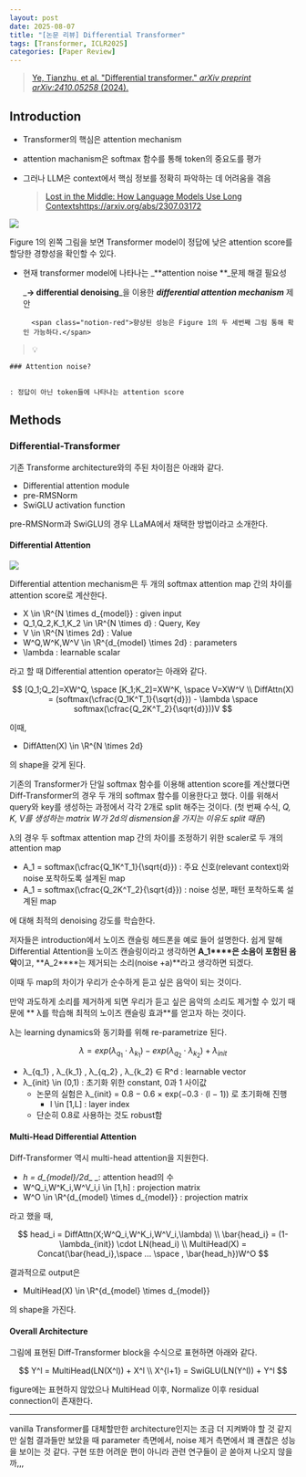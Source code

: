 ```yaml
---
layout: post
date: 2025-08-07
title: "[논문 리뷰] Differential Transformer"
tags: [Transformer, ICLR2025]
categories: [Paper Review]
---
```


> [Ye, Tianzhu, et al. "Differential transformer." ](https://arxiv.org/abs/2410.05258)[_arXiv preprint arXiv:2410.05258_](https://arxiv.org/abs/2410.05258)[ (2024).](https://arxiv.org/abs/2410.05258)



## Introduction

- Transformer의 핵심은 attention mechanism
- attention machanism은 softmax 함수를 통해 token의 중요도를 평가
- 그러나 LLM은 context에서 핵심 정보를 정확히 파악하는 데 어려움을 겪음

	> [Lost in the Middle: How Language Models Use Long Contextshttps://arxiv.org/abs/2307.03172](https://arxiv.org/abs/2307.03172)


![](https://prod-files-secure.s3.us-west-2.amazonaws.com/542b861c-36a8-4051-84e5-8804b6728dba/9083ea56-691a-4752-ae26-47f403431ac8/image.png?X-Amz-Algorithm=AWS4-HMAC-SHA256&X-Amz-Content-Sha256=UNSIGNED-PAYLOAD&X-Amz-Credential=ASIAZI2LB466UJCMDQEP%2F20251010%2Fus-west-2%2Fs3%2Faws4_request&X-Amz-Date=20251010T230057Z&X-Amz-Expires=3600&X-Amz-Security-Token=IQoJb3JpZ2luX2VjEF8aCXVzLXdlc3QtMiJHMEUCIGn%2FlI1ujTTV5iyCp76VAMbG6bUm2V%2BOChjJJ%2FUIxiRBAiEA%2BUG7SQpNU5Q4vNwLgK%2FknFt5dRU7sACYn8%2FYBKWkdgEqiAQI%2BP%2F%2F%2F%2F%2F%2F%2F%2F%2F%2FARAAGgw2Mzc0MjMxODM4MDUiDN1WOK3OEbbJAifqvyrcAwhnjRIlZpj68B0OF62yJpzBv6h5w89OY59sUD1C9UlpHi7Nq4GAgsGGEjxc5c43%2FgMlp1sYnV%2FrCndIlRbMd%2FpbxmA8tefPUpX9Ul9bF2Lge20cP1eRs%2BkJ1oKGhqdf00fcOsK5ldyW%2BccHzSd7CZwCE%2BCtcm0s2KgFTG77Z4lkRrs051ISVB34lcBhEgK1Jnq23uEgtqgCZphUNmLVn8enONL3F11JKLnXE2k8froL7dg8cmQTqpJOoWlT5nuyO8xTDsk8EFJtEvHjXUN%2B7Nd1FaojyfgDWMp7s3oqv9JvfP5dOYkGhDGNsfb9coyX5puFkqIF2iF%2F7dgj3kKaBeKO%2B2XoSm%2BnH95Tr0UmV%2BgsY66zF%2BSznMhOkDGWnoNvAnhMVkllWbzyxwCGgb%2F2cYgpBTiYW8bZwOqrSl8stQj3eay2%2BOZC43PU7gpOZT5HkO9maP8Hv5ne1fQqm6OdULlPWaWF8Ktypv70EigEia%2FgEUSOj5cHcUZ8ytmIadB5UNXCEd47rqwzMh327P45naKccF3wxo7XR8dn1v837jbd3V5uYkWwpWO7jt70T4NoLzR7PXX5Y%2BZUfIhcT98iwmP4t7kUmrpn8enFat2tg11XxztUSeIwkm5GT4p4MOufpscGOqUBquJBdu%2B4nscwlsqP8FZsiQtvFEALfnCrZaGpqrgh5jDASl0V96YV9krmD9INe5oC2yP4BinwjsszFHLJ2K%2FAevPu3jMIJ40zTQFzBXyDc5vi66oaqXr9Y4f25H1BMcjDcgujJ2y3M19AiciJrDNcqdSF9w%2Blp6iTUToqHCRsPXOzBmkBV9jDXmOdsVYQ0YCoJD5woUYHReJ8ZWn3aZ6y5mSDg2dn&X-Amz-Signature=787e75b194e4ed8fd0f74641618f7b9571009575da3518d89f418dd7f0c31a78&X-Amz-SignedHeaders=host&x-amz-checksum-mode=ENABLED&x-id=GetObject)


Figure 1의 왼쪽 그림을 보면 Transformer model이 정답에 낮은 attention score를 할당한 경향성을 확인할 수 있다.

- 현재 transformer model에 나타나는 _**attention noise **_문제 해결 필요성

	_**→ differential denoising**_을 이용한 _**differential attention mechanism**_ 제안


		<span class="notion-red">향상된 성능은 Figure 1의 두 세번째 그림 통해 확인 가능하다.</span>


> 💡 


	### Attention noise?


	: 정답이 아닌 token들에 나타나는 attention score



## Methods



### Differential-Transformer


기존 Transforme architecture와의 주된 차이점은 아래와 같다.

- Differential attention module
- pre-RMSNorm
- SwiGLU activation function

pre-RMSNorm과 SwiGLU의 경우 LLaMA에서 채택한 방법이라고 소개한다.



#### Differential Attention


![](https://prod-files-secure.s3.us-west-2.amazonaws.com/542b861c-36a8-4051-84e5-8804b6728dba/116d70b2-1963-4810-9167-f4c7d8a06e8f/image.png?X-Amz-Algorithm=AWS4-HMAC-SHA256&X-Amz-Content-Sha256=UNSIGNED-PAYLOAD&X-Amz-Credential=ASIAZI2LB466UJCMDQEP%2F20251010%2Fus-west-2%2Fs3%2Faws4_request&X-Amz-Date=20251010T230057Z&X-Amz-Expires=3600&X-Amz-Security-Token=IQoJb3JpZ2luX2VjEF8aCXVzLXdlc3QtMiJHMEUCIGn%2FlI1ujTTV5iyCp76VAMbG6bUm2V%2BOChjJJ%2FUIxiRBAiEA%2BUG7SQpNU5Q4vNwLgK%2FknFt5dRU7sACYn8%2FYBKWkdgEqiAQI%2BP%2F%2F%2F%2F%2F%2F%2F%2F%2F%2FARAAGgw2Mzc0MjMxODM4MDUiDN1WOK3OEbbJAifqvyrcAwhnjRIlZpj68B0OF62yJpzBv6h5w89OY59sUD1C9UlpHi7Nq4GAgsGGEjxc5c43%2FgMlp1sYnV%2FrCndIlRbMd%2FpbxmA8tefPUpX9Ul9bF2Lge20cP1eRs%2BkJ1oKGhqdf00fcOsK5ldyW%2BccHzSd7CZwCE%2BCtcm0s2KgFTG77Z4lkRrs051ISVB34lcBhEgK1Jnq23uEgtqgCZphUNmLVn8enONL3F11JKLnXE2k8froL7dg8cmQTqpJOoWlT5nuyO8xTDsk8EFJtEvHjXUN%2B7Nd1FaojyfgDWMp7s3oqv9JvfP5dOYkGhDGNsfb9coyX5puFkqIF2iF%2F7dgj3kKaBeKO%2B2XoSm%2BnH95Tr0UmV%2BgsY66zF%2BSznMhOkDGWnoNvAnhMVkllWbzyxwCGgb%2F2cYgpBTiYW8bZwOqrSl8stQj3eay2%2BOZC43PU7gpOZT5HkO9maP8Hv5ne1fQqm6OdULlPWaWF8Ktypv70EigEia%2FgEUSOj5cHcUZ8ytmIadB5UNXCEd47rqwzMh327P45naKccF3wxo7XR8dn1v837jbd3V5uYkWwpWO7jt70T4NoLzR7PXX5Y%2BZUfIhcT98iwmP4t7kUmrpn8enFat2tg11XxztUSeIwkm5GT4p4MOufpscGOqUBquJBdu%2B4nscwlsqP8FZsiQtvFEALfnCrZaGpqrgh5jDASl0V96YV9krmD9INe5oC2yP4BinwjsszFHLJ2K%2FAevPu3jMIJ40zTQFzBXyDc5vi66oaqXr9Y4f25H1BMcjDcgujJ2y3M19AiciJrDNcqdSF9w%2Blp6iTUToqHCRsPXOzBmkBV9jDXmOdsVYQ0YCoJD5woUYHReJ8ZWn3aZ6y5mSDg2dn&X-Amz-Signature=672d8542455a6e044fcc321f54731fb90ef94e51ef691097a1d1d27f31d2ccbf&X-Amz-SignedHeaders=host&x-amz-checksum-mode=ENABLED&x-id=GetObject)


Differential attention mechanism은 두 개의 softmax attention map 간의 차이를 attention score로 계산한다.

- X \in \R^{N \times d\_{model}} : given input
- Q\_1,Q\_2,K\_1,K\_2 \in \R^{N \times d} : Query, Key
- V \in \R^{N \times 2d} : Value
- W^Q,W^K,W^V \in \R^{d\_{model} \times 2d} : parameters
- \lambda : learnable scalar

라고 할 때 Differential attention operator는 아래와 같다.


$$
[Q_1;Q_2]=XW^Q, \space [K_1;K_2]=XW^K, \space V=XW^V \\
DiffAttn(X) = (softmax(\cfrac{Q_1K^T_1}{\sqrt{d}}) - \lambda \space softmax(\cfrac{Q_2K^T_2}{\sqrt{d}}))V
$$


이때,

- DiffAtten(X) \in \R^{N \times 2d}

의 shape을 갖게 된다.


기존의 Transformer가 단일 softmax 함수를 이용해 attention score를 계산했다면 Diff-Transformer의 경우 두 개의 softmax 함수를 이용한다고 했다. 이를 위해서 query와 key를 생성하는 과정에서 각각 2개로 split 해주는 것이다. <span class="notion-red">(첫 번째 수식, </span><span class="notion-red">_Q, K, V를 생성하는 matrix W가 2d의 dismension을 가지는 이유도 split 때문_</span><span class="notion-red">)</span>


 λ의 경우 두 softmax attention map 간의 차이를 조정하기 위한 scaler로 두 개의 attention map

- A\_1 = softmax(\cfrac{Q\_1K^T\_1}{\sqrt{d}}) : 주요 신호(relevant context)와 noise 포착하도록 설계된 map
- A\_1 = softmax(\cfrac{Q\_2K^T\_2}{\sqrt{d}}) : noise 성분, 패턴 포착하도록 설계된 map 

에 대해 최적의 denoising 강도를 학습한다.


저자들은 introduction에서 노이즈 캔슬링 헤드폰을 예로 들어 설명한다. 쉽게 말해 Differential Attention을 노이즈 캔슬링이라고 생각하면 **A\_1****은 소음이 포함된 음악**이고, **A\_2****는 제거되는 소리(noise +a)**라고 생각하면 되겠다. 


이때 두 map의 차이가 우리가 순수하게 듣고 싶은 음악이 되는 것이다. 


만약 과도하게 소리를 제거하게 되면 우리가 듣고 싶은 음악의 소리도 제거할 수 있기 때문에 ** λ를 학습해 최적의 노이즈 캔슬링 효과**를 얻고자 하는 것이다.


λ는 learning dynamics와 동기화를 위해 re-parametrize 된다.


$$
\lambda = exp(\lambda_{q_1} \cdot \lambda_{k_1}) - exp(\lambda_{q_2} \cdot \lambda_{k_2}) + \lambda_{init}
$$

- λ\_{q\_1} , λ\_{k\_1} , λ\_{q\_2} , λ\_{k\_2} ∈ R^d : learnable vector
- λ\_{init} \in (0,1) : 초기화 위한 constant, 0과 1 사이값
	- 논문의 실험은 λ\_{init} = 0.8 − 0.6 × exp(−0.3 · (l − 1)) 로 초기화해 진행
		- l \in [1,L] : layer index
	- 단순히 0.8로 사용하는 것도 robust함


#### **Multi-Head Differential Attention**


Diff-Transformer 역시 multi-head attention을 지원한다.

- _h = d\_{model}/2d__ _: attention head의 수
- W^Q\_i,W^K\_i,W^V\_i,i \in [1,h] : projection matrix
- W^O \in \R^{d\_{model} \times d\_{model}} : projection matrix

라고 했을 때,


$$
head_i = DiffAttn(X;W^Q_i,W^K_i,W^V_i,\lambda) \\
\bar{head_i} = (1-\lambda_{init}) \cdot LN(head_i) \\
MultiHead(X) = Concat(\bar{head_i},\space ... \space , \bar{head_h})W^O
$$


결과적으로 output은

- MultiHead(X) \in \R^{d\_{model} \times d\_{model}}

의 shape을 가진다.



#### Overall Architecture


그림에 표현된 Diff-Transformer block을 수식으로 표현하면 아래와 같다.


$$
Y^l = MultiHead(LN(X^l)) + X^l \\
X^{l+1} = SwiGLU(LN(Y^l)) + Y^l
$$


figure에는 표현하지 않았으나 MultiHead 이후, Normalize 이후 residual connection이 존재한다.


---


vanilla Transformer를 대체할만한 architecture인지는 조금 더 지켜봐야 할 것 같지만 실험 결과들만 보았을 때 parameter 측면에서, noise 제거 측면에서 꽤 괜찮은 성능을 보이는 것 같다. 구현 또한 어려운 편이 아니라 관련 연구들이 곧 쏟아져 나오지 않을까,,,

